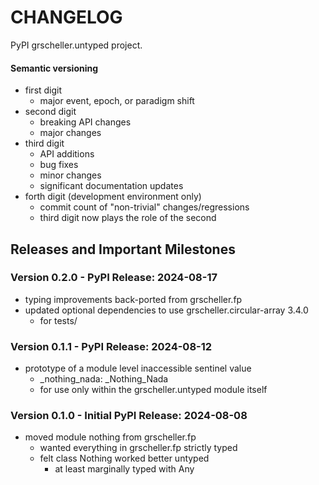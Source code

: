 # CHANGELOG

PyPI grscheller.untyped project.

#### Semantic versioning

* first digit
  * major event, epoch, or paradigm shift
* second digit
  * breaking API changes
  * major changes
* third digit
  * API additions
  * bug fixes
  * minor changes
  * significant documentation updates
* forth digit (development environment only)
  * commit count of "non-trivial" changes/regressions
  * third digit now plays the role of the second

## Releases and Important Milestones

### Version 0.2.0 - PyPI Release: 2024-08-17

* typing improvements back-ported from grscheller.fp
* updated optional dependencies to use grscheller.circular-array 3.4.0
  * for tests/

### Version 0.1.1 - PyPI Release: 2024-08-12

* prototype of a module level inaccessible sentinel value
  * _nothing_nada: _Nothing_Nada
  * for use only within the grscheller.untyped module itself

### Version 0.1.0 - Initial PyPI Release: 2024-08-08

* moved module nothing from grscheller.fp
  * wanted everything in grscheller.fp strictly typed
  * felt class Nothing worked better untyped
    * at least marginally typed with Any
